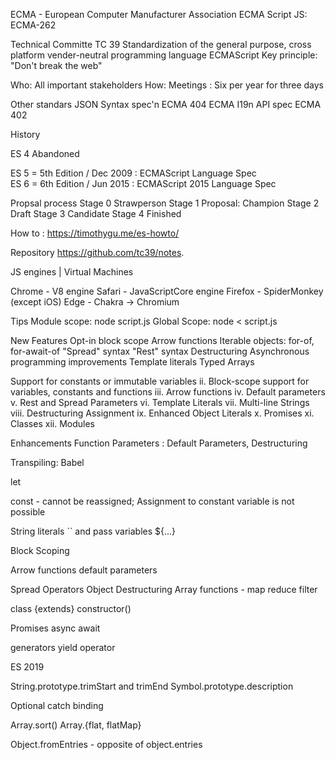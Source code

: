 ECMA - European Computer Manufacturer Association 
ECMA Script 
JS: ECMA-262

Technical Committe TC 39
  Standardization of the general purpose, cross platform vender-neutral programming language ECMAScript
  Key principle: "Don't break the web"

Who: All important stakeholders
How: Meetings : Six per year for three days

Other standars
  JSON Syntax spec'n ECMA 404
  ECMA I19n API spec ECMA 402

History

   ES 4 Abandoned

   ES 5 = 5th Edition / Dec 2009 : ECMAScript Language Spec  
   ES 6 = 6th Edition / Jun 2015 : ECMAScript 2015 Language Spec


Propsal process
  Stage 0  Strawperson
  Stage 1  Proposal: Champion
  Stage 2  Draft
  Stage 3  Candidate
  Stage 4  Finished

How to : https://timothygu.me/es-howto/

Repository
https://github.com/tc39/notes.

JS engines | Virtual Machines
   
   Chrome - V8 engine
   Safari - JavaScriptCore engine
   Firefox - SpiderMonkey (except iOS)
   Edge - Chakra -> Chromium

Tips
Module scope: node script.js
Global Scope: node < script.js

New Features
   Opt-in block scope
   Arrow functions
   Iterable objects: for-of, for-await-of
   "Spread" syntax
   "Rest" syntax
   Destructuring
   Asynchronous programming improvements
   Template literals
   Typed Arrays
   
Support for constants or immutable variables
ii. Block-scope support for variables, constants and functions
iii. Arrow functions
iv. Default parameters
v. Rest and Spread Parameters
vi. Template Literals
vii. Multi-line Strings
viii. Destructuring Assignment
ix. Enhanced Object Literals
x. Promises
xi. Classes
xii. Modules

Enhancements
   Function Parameters : Default Parameters, Destructuring
   
Transpiling: Babel  

let

const - cannot be reassigned; Assignment to constant  variable is not possible

String literals  `` and pass variables ${...}

Block Scoping

Arrow functions  default parameters

Spread Operators    Object Destructuring       Array functions - map reduce filter  


class <Name>  {extends}
 constructor()

Promises
async await

generators 
yield operator


ES 2019

String.prototype.trimStart and trimEnd
Symbol.prototype.description

Optional catch binding

Array.sort()
Array.{flat, flatMap}

Object.fromEntries - opposite of object.entries
